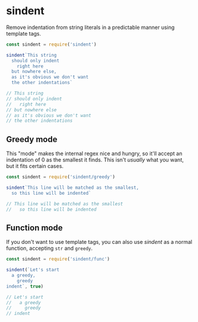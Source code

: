 # sindent
Remove indentation from string literals in a predictable manner using template tags.

``` js
const sindent = require('sindent')

sindent`This string
  should only indent
    right here
  but nowhere else,
  as it's obvious we don't want
  the other indentations`

// This string
// should only indent
//   right here
// but nowhere else
// as it's obvious we don't want
// the other indentations
```

## Greedy mode

This "mode" makes the internal regex nice and hungry, so it'll accept an indentation of 0 as the smallest it finds.
This isn't _usually_ what you want, but it fits certain cases.

``` js
const sindent = require('sindent/greedy')

sindent`This line will be matched as the smallest,
  so this line will be indented`

// This line will be matched as the smallest
//   so this line will be indented
```

## Function mode

If you don't want to use template tags, you can also use _sindent_ as a normal function, accepting `str` and `greedy`.

``` js
const sindent = require('sindent/func')

sindent(`Let's start
  a greedy,
    greedy
indent`, true)

// Let's start
//   a greedy
//     greedy
// indent
```
